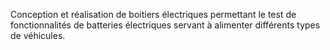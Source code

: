 Conception et réalisation de boitiers électriques permettant le test de fonctionnalités de batteries électriques servant à alimenter différents types de véhicules.